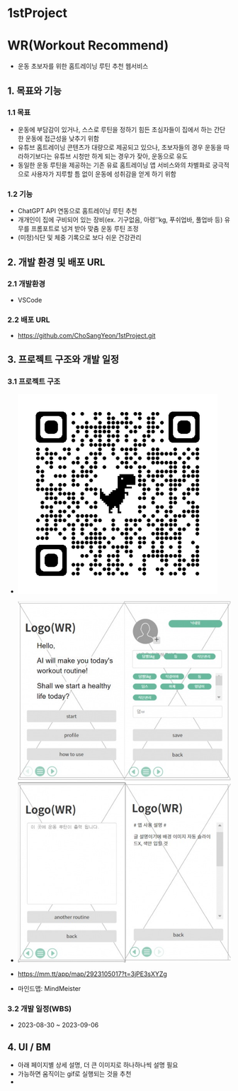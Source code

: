 # 1stProject

# WR(Workout Recommend)
- 운동 초보자를 위한 홈트레이닝 루틴 추천 웹서비스

## 1. 목표와 기능
### 1.1 목표
- 운동에 부담감이 있거나, 스스로 루틴을 정하기 힘든 초심자들이 집에서 하는 간단한 운동에 접근성을 낮추기 위함
- 유튜브 홈트레이닝 콘텐츠가 대량으로 제공되고 있으나, 초보자들의 경우 운동을 따라하기보다는 유튜브 시청만 하게 되는 경우가 잦아, 운동으로 유도
- 동일한 운동 루틴을 제공하는 기존 유료 홈트레이닝 앱 서비스와의 차별화로 궁극적으로 사용자가 지루할 틈 없이 운동에 성취감을 얻게 하기 위함

### 1.2 기능
- ChatGPT API 연동으로 홈트레이닝 루틴 추천
- 개개인이 집에 구비되어 있는 장비(ex. 기구없음, 아령''kg, 푸쉬업바, 풀업바 등) 유무를 프롬포트로 넘겨 받아 맞춤 운동 루틴 조정
- (미정)식단 및 체중 기록으로 보다 쉬운 건강관리
## 2. 개발 환경 및 배포 URL
### 2.1 개발환경
- VSCode
### 2.2 배포 URL
- https://github.com/ChoSangYeon/1stProject.git
## 3. 프로젝트 구조와 개발 일정
### 3.1 프로젝트 구조
- ![Alt text](image-1.png)
- ![Alt text](image-6.png)

- https://mm.tt/app/map/2923105017?t=3jPE3sXYZg
 - 마인드맵: MindMeister
### 3.2 개발 일정(WBS)
- 2023-08-30 ~ 2023-09-06
## 4. UI / BM
- 아래 페이지별 상세 설명, 더 큰 이미지로 하나하나씩 설명 필요
- 가능하면 움직이는 gif로 실행되는 것을 추천
- 
